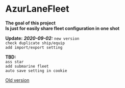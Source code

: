 ﻿# AzurLaneFleet #  
**The goal of this project**  
**Is just for easily share fleet configuration in one shot**  

**Update:**
***2020-09-02:***
`new version`  
`check duplicate ship/equip`  
`add import/export setting`  

**TBD:**  
`ass star`  
`add submarine fleet`  
`auto save setting in cookie`  
    
[Old version](https://x94fujo6rpg.github.io/AzurLaneFleet/old)  